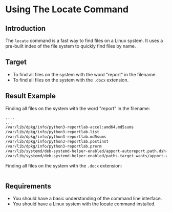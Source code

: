# Using The Locate Command

## Introduction

The `locate` command is a fast way to find files on a Linux system. It uses a pre-built index of the file system to quickly find files by name.

## Target

- To find all files on the system with the word "report" in the filename.
- To find all files on the system with the `.docx` extension.

## Result Example

Finding all files on the system with the word "report" in the filename:

```bash
....
...
/var/lib/dpkg/info/python3-reportlab-accel:amd64.md5sums
/var/lib/dpkg/info/python3-reportlab.list
/var/lib/dpkg/info/python3-reportlab.md5sums
/var/lib/dpkg/info/python3-reportlab.postinst
/var/lib/dpkg/info/python3-reportlab.prerm
/var/lib/systemd/deb-systemd-helper-enabled/apport-autoreport.path.dsh-also
/var/lib/systemd/deb-systemd-helper-enabled/paths.target.wants/apport-autoreport.path
```

Finding all files on the system with the `.docx` extension:

```

```

## Requirements

- You should have a basic understanding of the command line interface.
- You should have a Linux system with the locate command installed.
